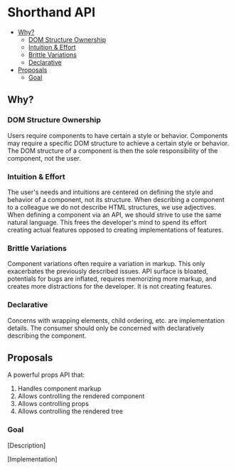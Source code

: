 # Shorthand API

<!-- START doctoc generated TOC please keep comment here to allow auto update -->
<!-- DON'T EDIT THIS SECTION, INSTEAD RE-RUN doctoc TO UPDATE -->


- [Why?](#why)
  - [DOM Structure Ownership](#dom-structure-ownership)
  - [Intuition & Effort](#intuition--effort)
  - [Brittle Variations](#brittle-variations)
  - [Declarative](#declarative)
- [Proposals](#proposals)
  - [Goal](#goal)

<!-- END doctoc generated TOC please keep comment here to allow auto update -->

## Why?

### DOM Structure Ownership

Users require components to have certain a style or behavior. Components may require a specific DOM structure to achieve a certain style or behavior. The DOM structure of a component is then the sole responsibility of the component, not the user.

### Intuition & Effort

The user's needs and intuitions are centered on defining the style and behavior of a component, not its structure.  When describing a component to a colleague we do not describe HTML structures, we use adjectives.  When defining a component via an API, we should strive to use the same natural language.  This frees the developer's mind to spend its effort creating actual features opposed to creating implementations of features.

### Brittle Variations

Component variations often require a variation in markup.  This only exacerbates the previously described issues.  API surface is bloated, potentials for bugs are inflated, requires memorizing more markup, and creates more distractions for the developer.  It is not creating features. 

### Declarative

Concerns with wrapping elements, child ordering, etc. are implementation details. The consumer should only be concerned with declaratively describing the component.

## Proposals

A powerful props API that:
1. Handles component markup
1. Allows controlling the rendered component
1. Allows controlling props 
1. Allows controlling the rendered tree 

### Goal

[Description]

[Implementation]
